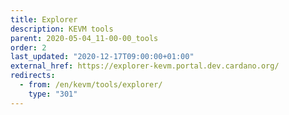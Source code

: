 ```yaml
---
title: Explorer
description: KEVM tools
parent: 2020-05-04_11-00-00_tools
order: 2
last_updated: "2020-12-17T09:00:00+01:00"
external_href: https://explorer-kevm.portal.dev.cardano.org/
redirects:
  - from: /en/kevm/tools/explorer/
    type: "301"
---
```

